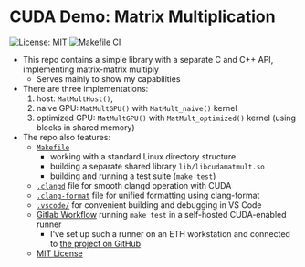# CUDA Demo: Matrix Multiplication

[![License: MIT](https://img.shields.io/badge/License-MIT-yellow.svg)](https://opensource.org/licenses/MIT)
[![Makefile CI](https://github.com/vaclav-hapla/cuda-demo-matrix-multiplication-cpp/actions/workflows/makefile.yml/badge.svg)](https://github.com/vaclav-hapla/cuda-demo-matrix-multiplication-cpp/actions/workflows/makefile.yml)

* This repo contains a simple library with a separate C and C++ API, implementing matrix-matrix multiply
    - Serves mainly to show my capabilities
* There are three implementations:
    1. host: `MatMultHost()`,
    2. naive GPU: `MatMultGPU()` with `MatMult_naive()` kernel
    3. optimized GPU: `MatMultGPU()` with `MatMult_optimized()` kernel (using blocks in shared memory)
* The repo also features:
    - [`Makefile`](Makefile)
      - working with a standard Linux directory structure
      - building a separate shared library `lib/libcudamatmult.so`
      - building and running a test suite (`make test`)
    - [`.clangd`](.clangd) file for smooth clangd operation with CUDA
    - [`.clang-format`](.clang-format) file for unified formatting using clang-format
    - [`.vscode/`](.vscode/) for convenient building and debugging in VS Code
    - [Gitlab Workflow](.github/workflows/makefile.yml) running `make test` in a self-hosted CUDA-enabled runner
      - I've set up such a runner on an ETH workstation and connected to [the project on GitHub](https://github.com/vaclav-hapla/cuda-demo-matrix-multiplication-cpp)
    - [MIT License](LICENSE)

